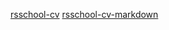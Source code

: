 [rsschool-cv](https://ilchenkoy.github.io/rsschool-cv/)
[rsschool-cv-markdown](https://ilchenkoy.github.io/rsschool-cv/cv)
